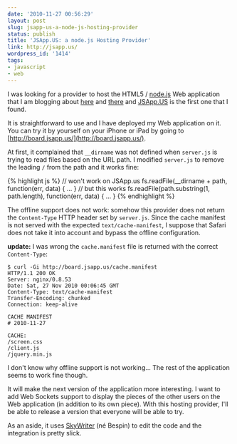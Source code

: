 ```yaml
---
date: '2010-11-27 00:56:29'
layout: post
slug: jsapp-us-a-node-js-hosting-provider
status: publish
title: 'JSApp.US: a node.js Hosting Provider'
link: http://jsapp.us/
wordpress_id: '1414'
tags:
- javascript
- web
---
```


I was looking for a provider to host the HTML5 / [node.js][nodejs] Web application that I am blogging about [here][post1] and [there][post2] and [JSApp.US][jsapp] is the first one that I found.

It is straightforward to use and I have deployed my Web application on it. You can try it by yourself on your iPhone or iPad by going to [http://board.jsapp.us/](http://board.jsapp.us/).

At first, it complained that `__dirname` was not defined when `server.js` is trying to read files based on the URL path.
I modified `server.js` to remove the leading `/` from the path and it works fine:

{% highlight js %}
    // won't work on JSApp.us
    fs.readFile(__dirname + path, function(err, data) {
       ...
    }
    // but this works
    fs.readFile(path.substring(1, path.length), function(err, data) {
       ...
    }
{% endhighlight %}    



The offline support does not work: somehow this provider does not return the `Content-Type` HTTP header set by `server.js`.
Since the cache manifest is not served with the expected `text/cache-manifest`, I suppose that Safari does not take it into account and bypass the offline configuration.  

__update:__ I was wrong the `cache.manifest` file is returned with the correct `Content-Type`:


    
    
    $ curl -Gi http://board.jsapp.us/cache.manifest
    HTTP/1.1 200 OK
    Server: nginx/0.8.53
    Date: Sat, 27 Nov 2010 00:06:45 GMT
    Content-Type: text/cache-manifest
    Transfer-Encoding: chunked
    Connection: keep-alive
    
    CACHE MANIFEST
    # 2010-11-27
    
    CACHE:
    /screen.css
    /client.js
    /jquery.min.js
    



I don't know why offline support is not working...
The rest of the application seems to work fine though.  

It will make the next version of the application more interesting. I want to add Web Sockets support to display the pieces of the other users on the Web application (in addition to its own piece).
With this hosting provider, I'll be able to release a version that everyone will be able to try.

As an aside, it uses [SkyWriter][skywriter] (n&eacute; Bespin) to edit the code and the integration is pretty slick. 

[nodejs]: http://nodejs.org/
[post1]: /weblog/2010/11/24/html5-web-application-for-iphone-and-ipad-with-node-js/
[post2]: /weblog/2010/11/26/offline-support-and-standalone-mode-for-html5-web-application/
[jsapp]: http://jsapp.us/
[skywriter]: https://mozillalabs.com/skywriter/
